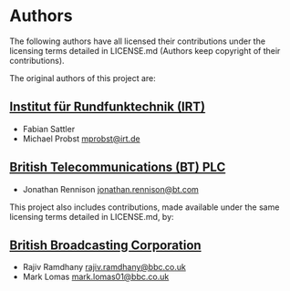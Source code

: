 # Authors

The following authors have all licensed their contributions under the licensing terms detailed in LICENSE.md (Authors keep copyright of their contributions).

The original authors of this project are:

## [Institut für Rundfunktechnik (IRT)](http://www.irt.de/)

* Fabian Sattler
* Michael Probst <mprobst@irt.de>
  
## [British Telecommunications (BT) PLC](http://www.bt.com/)

* Jonathan Rennison <jonathan.rennison@bt.com>


This project also includes contributions, made available under the same licensing terms detailed in LICENSE.md, by:



## [British Broadcasting Corporation](http://www.bbc.co.uk/rd) 

* Rajiv Ramdhany <rajiv.ramdhany@bbc.co.uk>
* Mark Lomas <mark.lomas01@bbc.co.uk>


